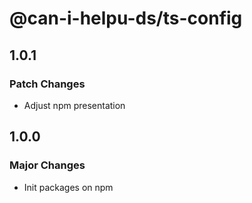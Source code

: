 # @can-i-helpu-ds/ts-config

## 1.0.1

### Patch Changes

- Adjust npm presentation

## 1.0.0

### Major Changes

- Init packages on npm
